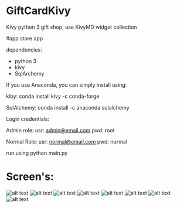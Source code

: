 # GiftCardKivy
Kivy python 3 gift shop, use KivyMD widget collection

#app store app

dependencies:
* python 3
* kivy
* SqlArchemy

If you use Anaconda, you can simply install using:

kiby:
conda install kivy -c conda-forge

SqlAlchemy:
conda install -c anaconda sqlalchemy

Login credentials:

Admin role:
usr: admin@email.com
pwd: root

Normal Role:
usr: normal@email.com
pwd: normal

run using python main.py

# Screen's:


![alt text](https://user-images.githubusercontent.com/48602725/76888879-e5747900-6841-11ea-95a0-23d557f5aaf8.PNG)
![alt text](https://user-images.githubusercontent.com/48602725/76888880-e5747900-6841-11ea-8cf8-d55619d12c9b.PNG)
![alt text](https://user-images.githubusercontent.com/48602725/76888873-e4434c00-6841-11ea-8d9b-6b61beccbd76.PNG)
![alt text](https://user-images.githubusercontent.com/48602725/76888881-e5747900-6841-11ea-9468-0b165a18c73e.PNG)
![alt text](https://user-images.githubusercontent.com/48602725/76888873-e4434c00-6841-11ea-8d9b-6b61beccbd76.PNG)
![alt text](https://user-images.githubusercontent.com/48602725/76888874-e4dbe280-6841-11ea-93e7-df39702d2240.PNG)
![alt text](https://user-images.githubusercontent.com/48602725/76888875-e4dbe280-6841-11ea-9817-7fe0dd11ac32.PNG)
![alt text](https://user-images.githubusercontent.com/48602725/76888877-e4dbe280-6841-11ea-9be7-65e45a800852.PNG)

